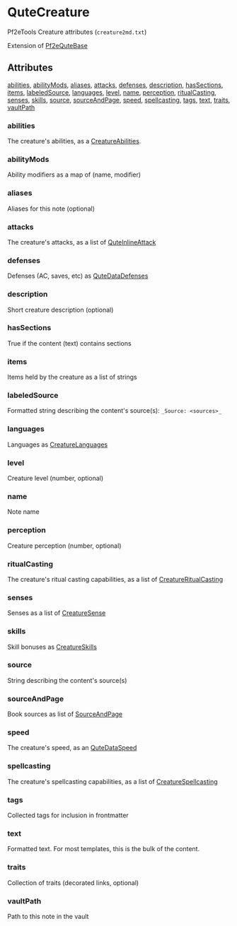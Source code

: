# QuteCreature

Pf2eTools Creature attributes (`creature2md.txt`)

Extension of [Pf2eQuteBase](../Pf2eQuteBase.md)

## Attributes

[abilities](#abilities), [abilityMods](#abilitymods), [aliases](#aliases), [attacks](#attacks), [defenses](#defenses), [description](#description), [hasSections](#hassections), [items](#items), [labeledSource](#labeledsource), [languages](#languages), [level](#level), [name](#name), [perception](#perception), [ritualCasting](#ritualcasting), [senses](#senses), [skills](#skills), [source](#source), [sourceAndPage](#sourceandpage), [speed](#speed), [spellcasting](#spellcasting), [tags](#tags), [text](#text), [traits](#traits), [vaultPath](#vaultpath)


### abilities

The creature's abilities, as a [CreatureAbilities](CreatureAbilities.md).

### abilityMods

Ability modifiers as a map of (name, modifier)

### aliases

Aliases for this note (optional)

### attacks

The creature's attacks, as a list of [QuteInlineAttack](../QuteInlineAttack.md)

### defenses

Defenses (AC, saves, etc) as [QuteDataDefenses](../QuteDataDefenses.md)

### description

Short creature description (optional)

### hasSections

True if the content (text) contains sections

### items

Items held by the creature as a list of strings

### labeledSource

Formatted string describing the content's source(s): `_Source: <sources>_`

### languages

Languages as [CreatureLanguages](CreatureLanguages.md)

### level

Creature level (number, optional)

### name

Note name

### perception

Creature perception (number, optional)

### ritualCasting

The creature's ritual casting capabilities, as a list of [CreatureRitualCasting](CreatureRitualCasting.md)

### senses

Senses as a list of [CreatureSense](CreatureSense.md)

### skills

Skill bonuses as [CreatureSkills](CreatureSkills.md)

### source

String describing the content's source(s)

### sourceAndPage

Book sources as list of [SourceAndPage](../../SourceAndPage.md)

### speed

The creature's speed, as an [QuteDataSpeed](../QuteDataSpeed.md)

### spellcasting

The creature's spellcasting capabilities, as a list of [CreatureSpellcasting](CreatureSpellcasting.md)

### tags

Collected tags for inclusion in frontmatter

### text

Formatted text. For most templates, this is the bulk of the content.

### traits

Collection of traits (decorated links, optional)

### vaultPath

Path to this note in the vault
